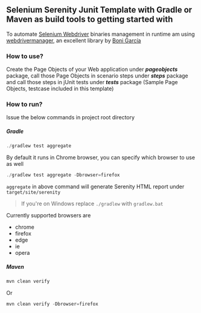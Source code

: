 ## Selenium Serenity Junit Template with Gradle or Maven as build tools to getting started with

To automate [Selenium Webdriver](https://docs.seleniumhq.org/projects/webdriver/) binaries management in runtime am using [webdrivermanager](https://github.com/bonigarcia/webdrivermanager), an excellent library by [Boni García](https://github.com/bonigarcia) 

### How to use?
Create the Page Objects of your Web application under **_pageobjects_** package, call those Page Objects in scenario steps under **_steps_** package and call those steps in jUnit tests under **_tests_** package (Sample Page Objects, testcase included in this template)

### How to run?
Issue the below commands in project root directory
 
 ##### Gradle
```javascript
./gradlew test aggregate
```
By default it runs in Chrome browser, you can specify which browser to use as well
```javascript
./gradlew test aggregate -Dbrowser=firefox
```
`aggregate` in above command will generate Serenity HTML report under `target/site/serenity`
>If you're on Windows replace `./gradlew` with `gradlew.bat`

Currently supported browsers are 
* chrome
* firefox
* edge
* ie
* opera 

##### Maven
```javascript
mvn clean verify
```
Or
```javascript
mvn clean verify -Dbrowser=firefox
```